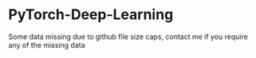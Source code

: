 # PyTorch-Deep-Learning

Some data missing due to github file size caps, contact me if you require any of the missing data
